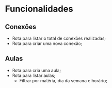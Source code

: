 # Funcionalidades

## Conexões

- Rota para listar o total de conexões realizadas;
- Rota para criar uma nova conexão;

## Aulas

- Rota para cria uma aula;
- Rota para listar aulas;
  - Filtrar por matéria, dia da semana e horário;